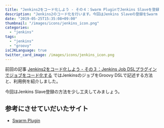 ```yaml
---
title: "Jenkins2をコード化しよう - その４：Swarm PluginでJenkins Slaveを登録する"
description: "Jenkins2のコード化を行います。今回はJenkins Slaveの登録をSwarm Pluginを使って行います。"
date: "2019-05-25T15:35:08+09:00"
thumbnail: "/images/icons/jenkins_icon.png"
categories:
  - "jenkins"
tags:
  - "jenkins"
  - "groovy"
isCJKLanguage: true
twitter_card_image: /images/icons/jenkins_icon.png
---
```


前回の記事 [Jenkins2をコード化しよう - その３：Jenkins Job DSLプラグインでジョブをコード化する](/post/jenkins/jenkins-as-code-with-generate-job-dsl-plugin/) ではJenkinsのジョブをGroovy DSLで記述する方法と、利用例を紹介しました。

今回はJenkins Slave登録の方法を少し工夫してみましょう。

## 参考にさせていだいたサイト

* [Swarm Plugin](https://wiki.jenkins.io/display/JENKINS/Swarm+Plugin)
